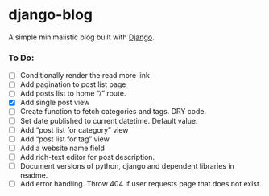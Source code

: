 # django-blog
A simple minimalistic blog built with [Django](https://www.djangoproject.com/).

### To Do:

- [ ] Conditionally render the read more link
- [ ] Add pagination to post list page
- [ ] Add posts list to home “/” route.
- [x] Add single post view
- [ ] Create function to fetch categories and tags. DRY code.
- [ ] Set date published to current datetime. Default value.
- [ ] Add “post list for category” view
- [ ] Add “post list for tag” view
- [ ] Add a website name field
- [ ] Add rich-text editor for post description.
- [ ] Document versions of python, django and dependent libraries in readme.
- [ ] Add error handling. Throw 404 if user requests page that does not exist.